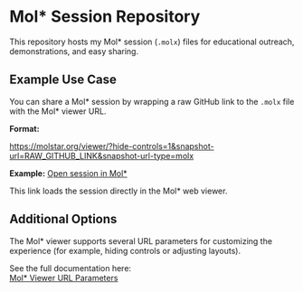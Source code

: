 # Mol* Session Repository

This repository hosts my Mol* session (`.molx`) files for educational outreach, demonstrations, and easy sharing.

## Example Use Case

You can share a Mol* session by wrapping a raw GitHub link to the `.molx` file with the Mol* viewer URL.

**Format:**

https://molstar.org/viewer/?hide-controls=1&snapshot-url=RAW_GITHUB_LINK&snapshot-url-type=molx

**Example:**
[Open session in Mol*](https://molstar.org/viewer/?hide-controls=1&snapshot-url=https://raw.githubusercontent.com/sflores14/molstarlinks/main/2Q6P_sfGFP_Visual_mol-star_state_2025-9-9-18-1-5.molx&snapshot-url-type=molx)

This link loads the session directly in the Mol* web viewer.

## Additional Options

The Mol* viewer supports several URL parameters for customizing the experience (for example, hiding controls or adjusting layouts).

See the full documentation here:  
[Mol* Viewer URL Parameters](https://molstar.org/viewer-docs/tips/url-parameters/)
